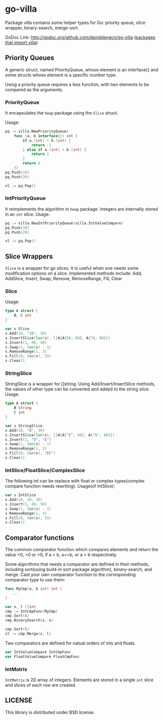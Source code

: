 go-villa
========
Package villa contains some helper types for Go: priority queue, slice wrapper,
binary-search, merge-sort.

GoDoc Link: http://godoc.org/github.com/daviddengcn/go-villa ([packages that
import villa](http://go-search.org/view?id=github.com%2fdaviddengcn%2fgo-villa#imported))

Priority Queues
---------------
A generic struct, named PriorityQueue, whose element is an interface{} and some
structs whose element is a specific number type.

Using a priority queue requires a less function, with two elements to be compared 
as the arguments.

### PriorityQueue

It encapsulates the `heap` package using the `Slice` struct.

Usage:
```go
pq := villa.NewPriorityQueue(
    func (a, b interface{}) int {
        if a.(int) < b.(int) {
            return -1
        } else if a.(int) > b.(int) {
            return 1
        }
        return 0
    })
pq.Push(10)
pq.Push(20)

vl := pq.Pop()
```

### IntPriorityQueue

It reimplements the algorithm in `heap` package. Integers are internally stored in an `int` slice.
Usage:
```go
pq := villa.NewIntPriorityQueue(villa.IntValueCompare)
pq.Push(10)
pq.Push(20)

vl := pq.Pop()
```

Slice Wrappers
--------------
`Slice` is a wrapper for go slices. It is useful when one needs some modification
options on a slice. Implemented methods include: Add, AddSlice, Insert, Swap, 
Remove, RemoveRange, Fill, Clear

### Slice
Usage:
```go
type A struct {
    B, C int
}

var s Slice
s.Add(10, "20", 30)
s.InsertSlice(len(s), []A{A{50, 60}, A{70, 80}})
s.Insert(1, 40, 50)
s.Swap(1, len(s) - 1)
s.RemoveRange(1, 3)
s.Fill(0, len(s), 55)
s.Clear()
```

### StringSlice
StringSlice is a wrapper for []string. Using Add/Insert/InsertSlice methods, the values of other type can be converted and added to the string slice.
Usage:
```go
type A struct {
    B string
    C int
}

var s StringSlice
s.Add(10, "B", 30)
s.InsertSlice(len(s), []A{A{"E", 60}, A{"G", 80}})
s.Insert(1, "D", "E")
s.Swap(1, len(s) - 1)
s.RemoveRange(1, 3)
s.Fill(0, len(s), "EE")
s.Clear()
```

### IntSlice/FloatSlice/ComplexSlice
The following int can be replace with float or complex types(complex compare function needs rewriting).
Usage(of IntSlice):
```go
var s IntSlice
s.Add(10, 20, 30)
s.Insert(1, 40, 50)
s.Swap(1, len(s) - 1)
s.RemoveRange(1, 3)
s.Fill(0, len(s), 55)
s.Clear()
```

Comparator functions
--------------------
The common comparator function which compares elements and return the value <0, =0 or >0, if a < b, a==b, or a > b respectively.

Some algorithms that needs a comparator are defined in their methods, including
sort(using build-in sort package algorithm), binary-search, and merge.
Cast your own comparator function to the corresponding comparator type to use them:
```go
func MyCmp(a, b int) int {
   ...
}

var s, l []int
cmp := IntCmpFunc(MyCmp)
cmp.Sort(s)
cmp.BinarySearch(s, e)

cmp.Sort(l)
sl := cmp.Merge(s, l)
```

Two comparators are defined for natual orders of ints and floats.
```go
var IntValueCompare IntCmpFunc
var FloatValueCompare FloatCmpFunc
```

### IntMatrix
`IntMatrix` is 2D array of integers. Elements are stored in a single `int` slice
and slices of each row are created.


LICENSE
---------------
This library is distributed under BSD license.
